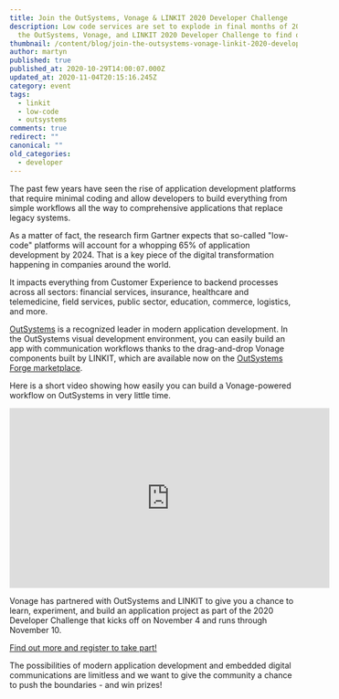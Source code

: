 ```yaml
---
title: Join the OutSystems, Vonage & LINKIT 2020 Developer Challenge
description: Low code services are set to explode in final months of 2020. Join
  the OutSystems, Vonage, and LINKIT 2020 Developer Challenge to find out more.
thumbnail: /content/blog/join-the-outsystems-vonage-linkit-2020-developer-challenge/Blog_Developer-Challenge_1200x600.png
author: martyn
published: true
published_at: 2020-10-29T14:00:07.000Z
updated_at: 2020-11-04T20:15:16.245Z
category: event
tags:
  - linkit
  - low-code
  - outsystems
comments: true
redirect: ""
canonical: ""
old_categories:
  - developer
---
```

The past few years have seen the rise of application development platforms that require minimal coding and allow developers to build everything from simple workflows all the way to comprehensive applications that replace legacy systems.

As a matter of fact, the research firm Gartner expects that so-called "low-code" platforms will account for a whopping 65% of application development by 2024. That is a key piece of the digital transformation happening in companies around the world.
 
It impacts everything from Customer Experience to backend processes across all sectors: financial services, insurance, healthcare and telemedicine, field services, public sector, education, commerce, logistics, and more.

[OutSystems](https://www.outsystems.com) is a recognized leader in modern application development. In the OutSystems visual development environment, you can easily build an app with communication workflows thanks to the drag-and-drop Vonage components built by LINKIT, which are available now on the [OutSystems Forge marketplace](https://www.outsystems.com/forge/list?q=&t=&o=most-popular&tr=False&oss=False&c=&a=&v=&hd=False&tn=vonage&scat=forge). 

Here is a short video showing how easily you can build a Vonage-powered workflow on OutSystems in very little time.

<iframe width="560" height="315" src="https://www.youtube.com/embed/n1GcaxCN4go" frameborder="0" allow="accelerometer; autoplay; clipboard-write; encrypted-media; gyroscope; picture-in-picture" allowfullscreen></iframe>

Vonage has partnered with OutSystems and LINKIT to give you a chance to learn, experiment, and build an application project as part of the 2020 Developer Challenge that kicks off on November 4 and runs through November 10.

[Find out more and register to take part!](https://www.linkit.nl/en/events/2020-OutSystems-Vonage-LINKIT-Developer-Challenge) 

The possibilities of modern application development and embedded digital communications are limitless and we want to give the community a chance to push the boundaries - and win prizes!